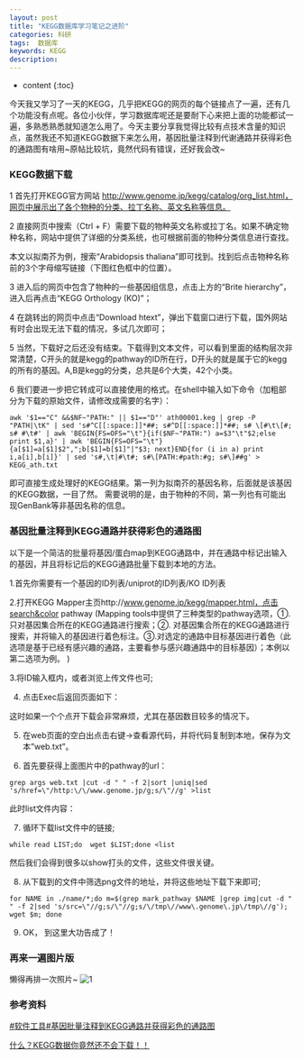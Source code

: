 ```yaml
---
layout: post
title: "KEGG数据库学习笔记之进阶"
categories: 科研
tags:  数据库
keywords: KEGG
description: 
---
```


* content
{:toc}


今天我又学习了一天的KEGG，几乎把KEGG的网页的每个链接点了一遍，还有几个功能没有点呢。各位小伙伴，学习数据库呢还是要耐下心来把上面的功能都试一遍，多熟悉熟悉就知道怎么用了。今天主要分享我觉得比较有点技术含量的知识点，虽然我还不知道KEGG数据下来怎么用，基因批量注释到代谢通路并获得彩色的通路图有啥用~原帖比较坑，竟然代码有错误，还好我会改~






### KEGG数据下载

1 首先打开KEGG官方网站 http://www.genome.jp/kegg/catalog/org_list.html，网页中展示出了各个物种的分类、拉丁名称、英文名称等信息。

2 直接网页中搜索（Ctrl + F）需要下载的物种英文名称或拉丁名。如果不确定物种名称，网站中提供了详细的分类系统，也可根据前面的物种分类信息进行查找。

本文以拟南芥为例，搜索“Arabidopsis thaliana”即可找到。找到后点击物种名称前的3个字母缩写链接（下图红色框中的位置）。

3 进入后的网页中包含了物种的一些基因组信息，点击上方的“Brite hierarchy”，进入后再点击“KEGG Orthology (KO)”；

4 在跳转出的网页中点击“Download htext”，弹出下载窗口进行下载，国外网站有时会出现无法下载的情况，多试几次即可；

5 当然，下载好之后还没有结束。下载得到文本文件，可以看到里面的结构层次非常清楚，C开头的就是kegg的pathway的ID所在行，D开头的就是属于它的kegg的所有的基因。A,B是kegg的分类，总共是6个大类，42个小类。

6 我们要进一步把它转成可以直接使用的格式。在shell中输入如下命令（加粗部分为下载的原始文件，请修改成需要的名字）：

```
awk '$1=="C" &&$NF~"PATH:" || $1=="D"' ath00001.keg | grep -P "PATH|\tK" | sed 's#^C[[:space:]]*##; s#^D[[:space:]]*##; s# \[#\t\[#; s# #\t#' | awk 'BEGIN{FS=OFS="\t"}{if($NF~"PATH:") a=$3"\t"$2;else print $1,a}' | awk 'BEGIN{FS=OFS="\t"}{a[$1]=a[$1]$2",";b[$1]=b[$1]"|"$3; next}END{for (i in a) print i,a[i],b[i]}' | sed 's#,\t|#\t#; s#\[PATH:#path:#g; s#\]##g' > KEGG_ath.txt
```

即可直接生成处理好的KEGG结果。第一列为拟南芥的基因名称，后面就是该基因的KEGG数据，一目了然。
需要说明的是，由于物种的不同，第一列也有可能出现GenBank等非基因名称的信息。

 
### 基因批量注释到KEGG通路并获得彩色的通路图

以下是一个简洁的批量将基因/蛋白map到KEGG通路中，并在通路中标记出输入的基因，并且将标记后的KEGG通路批量下载到本地的方法。
 
1.首先你需要有一个基因的ID列表/uniprot的ID列表/KO ID列表
 
2.打开KEGG Mapper主页http://www.genome.jp/kegg/mapper.html，点击search&color pathway
(Mapping tools中提供了三种类型的pathway选项，①. 只对基因集合所在的KEGG通路进行搜索；②. 对基因集合所在的KEGG通路进行搜索，并将输入的基因进行着色标注。③.对选定的通路中目标基因进行着色（此选项是基于已经有感兴趣的通路，主要看参与感兴趣通路中的目标基因）；本例以第二选项为例。 )


3.将ID输入框内，或者浏览上传文件也可;

4. 点击Exec后返回页面如下：

 这时如果一个个点开下载会非常麻烦，尤其在基因数目较多的情况下。
 
5. 在web页面的空白出点击右键→查看源代码，并将代码复制到本地，保存为文本”web.txt”。

 
6. 首先要获得上面图片中的pathway的url：

```
grep args web.txt |cut -d " " -f 2|sort |uniq|sed 's/href=\"/http:\/\/www.genome.jp/g;s/\"//g' >list
```

此时list文件内容：

7. 循环下载list文件中的链接;

```
while read LIST;do  wget $LIST;done <list
```

然后我们会得到很多以show打头的文件，这些文件很关键。
 
8. 从下载到的文件中筛选png文件的地址，并将这些地址下载下来即可;

```
for NAME in ./name/*;do m=$(grep mark_pathway $NAME |grep img|cut -d " " -f 2|sed 's/src=\"//g;s/\"//g;s/\/tmp\//www\.genome\.jp\/tmp\//g'); wget $m; done 
```

9. OK， 到这里大功告成了！

### 再来一遍图片版

懒得再排一次照片~
![1](http://o7zaxp1i2.bkt.clouddn.com/2016-12-29_171340.png)
 
### 参考资料

[#软件工具#基因批量注释到KEGG通路并获得彩色的通路图](http://mp.weixin.qq.com/s?__biz=MzAwNjE0MDY3MQ==&mid=400275302&idx=1&sn=de7cfe79a239d6c3a3683935fe285dfd&mpshare=1&scene=1&srcid=1225BKNHdKMUtFca2UY3JwEQ#wechat_redirect)

[什么？KEGG数据你竟然还不会下载！！](http://mp.weixin.qq.com/s?__biz=MjM5MjEyODY0OQ==&mid=2650616018&idx=1&sn=c654987ab953cca41985471a5dabb38c&chksm=bea29b3489d512222431b3d3f6f7f23f5850e727740c29add6aaa590517134d3add50958c66b&mpshare=1&scene=1&srcid=12252MPtDrRVhr0TMjDqSi50#rd)